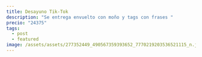 ```yaml
---
title: Desayuno Tik-Tok
description: "Se entrega envuelto con moño y tags con frases "
precio: "24375"
tags:
  - post
  - featured
image: /assets/assets/277352449_490567359393652_7770219203536521115_n.jpg
---
```

